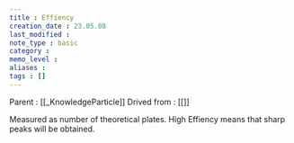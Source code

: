```yaml
---
title : Effiency
creation_date : 23.05.08
last_modified :
note_type : basic
category :
memo_level :
aliases : 
tags : []
---
```


Parent : [[_KnowledgeParticle]]
Drived from : [[]]

Measured as number of theoretical plates. High Effiency means that sharp peaks will be obtained.